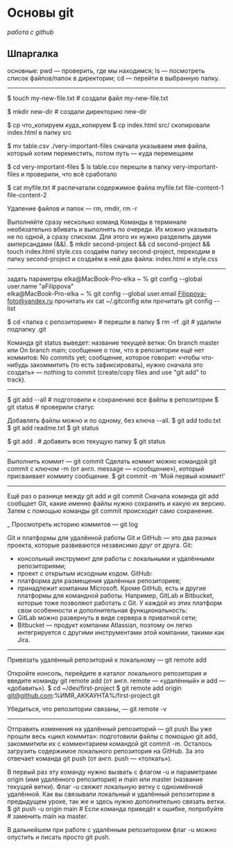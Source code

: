 
# Основы git
*работа с github*

## Шпаргалка

основные:
pwd — проверить, где мы находимся;
ls — посмотреть список файлов/папок в директории;
cd — перейти в выбранную папку.
__________________________________________

$ touch my-new-file.txt # создали файл my-new-file.txt 

$ mkdir new-dir # создали директорию new-dir 

$ cp что_копируем куда_копируем
$ cp index.html src/
скопировали index.html в папку src 


$ mv table.csv ./very-important-files
сначала указываем имя файла, который хотим переместить, потом путь — куда перемещаем 

$ cd very-important-files
$ ls
table.csv 
перешли в папку very-important-files и проверили, что всё сработало


$ cat myfile.txt # распечатали содержимое файла myfile.txt
file-content-1
file-content-2 


Удаление файлов и папок — rm, rmdir, rm -r

Выполняйте сразу несколько команд
Команды в терминале необязательно вбивать и выполнять по очереди. Их можно указывать не по одной, а сразу списком. Для этого их нужно разделить двумя амперсандами (&&).
$ mkdir second-project && cd second-project && touch index.html style.css
создаём папку second-project,
переходим в папку second-project
и создаём в ней два файла: index.html и style.css 


______
задать параметры
elka@MacBook-Pro-elka ~ % git config --global user.name "aFilippova"  
elka@MacBook-Pro-elka ~ % git config --global user.email Filippova-foto@yandex.ru
прочитать их
cat ~/.gitconfig 
или прочитать
 git config --list 



 $ cd <папка с репозиторием> # перешли в папку
$ rm -rf .git # удалили подпапку .git 


Команда git status выведет:
название текущей ветки: On branch master или On branch main;
сообщение о том, что в репозитории ещё нет коммитов: No commits yet;
сообщение, которое говорит: «чтобы что-нибудь закоммитить (то есть зафиксировать), нужно сначала это создать» — nothing to commit (create/copy files and use "git add" to track).

______
$ git add --all # подготовили к сохранению все файлы в репозитории
$ git status # проверили статус 


Добавлять файлы можно и по одному, без ключа --all.
$ git add todo.txt
$ git add readme.txt
$ git status 

$ git add . # добавить всю текущую папку
$ git status 
_____
Выполнить коммит — git commit
Сделать коммит можно командой git commit c ключом -m (от англ. message — «сообщение»), который присваивает коммиту сообщение.
$ git commit -m 'Мой первый коммит!' 
____
Ещё раз о разнице между git add и git commit
Сначала команда git add сообщает Git, какие именно файлы нужно сохранить и какую их версию. Затем с помощью команды git commit происходит само сохранение. 

_
Просмотреть историю коммитов — git log


Git и платформы для удалённой работы
Git и GitHub — это два разных проекта, которые развиваются независимо друг от друга. 
Git:
- консольный инструмент для работы с локальными и удалёнными репозиториями;
- проект с открытым исходным кодом.
GitHub:
- платформа для размещения удалённых репозиториев;
- принадлежит компании Microsoft.
Кроме GitHub, есть и другие платформы для командной работы. Например, GitLab и Bitbucket, которые тоже позволяют работать с Git. У каждой из этих платформ свои особенности и дополнительная функциональность:
- GitLab можно развернуть в виде сервера в приватной сети;
- Bitbucket — продукт компании Atlassian, поэтому он легко интегрируется с другими инструментами этой компании, такими как Jira.
_________
Привязать удалённый репозиторий к локальному — git remote add

Откройте консоль, перейдите в каталог локального репозитория и введите команду git remote add (от англ. remote — «удалённый» и add — «добавить»).
$ cd ~/dev/first-project
$ git remote add origin git@github.com:%ИМЯ_АККАУНТА%/first-project.git 

Убедиться, что репозитории связаны, — git remote -v
_____
Отправить изменения на удалённый репозиторий — git push
Вы уже прошли весь «цикл коммита»: подготовили файлы с помощью git add, закоммитили их с комментарием командой git commit -m. Осталось загрузить содержимое локального репозитория на GitHub. За это отвечает команда git push (от англ. push — «толкать»).

В первый раз эту команду нужно вызвать с флагом -u и параметрами origin (имя удалённого репозитория) и main или master (название текущей ветки). Флаг -u свяжет локальную ветку с одноимённой удалённой. Как вы связывали локальный и удалённый репозитории в предыдущем уроке, так же и здесь нужно дополнительно связать ветки.
$ git push -u origin main # Если команда приведёт к ошибке, попробуйте 
                          # заменить main на master. 

В дальнейшем при работе с удалённым репозиторием флаг -u можно опустить и писать просто git push.
